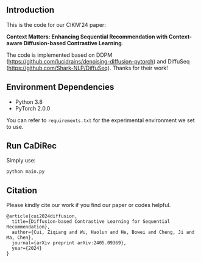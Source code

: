 ## Introduction
This is the code for our CIKM'24 paper: 

**Context Matters: Enhancing Sequential Recommendation with Context-aware Diffusion-based Contrastive Learning**.

The code is implemented based on DDPM (https://github.com/lucidrains/denoising-diffusion-pytorch) and DiffuSeq (https://github.com/Shark-NLP/DiffuSeq). Thanks for their work!

## Environment Dependencies
- Python 3.8
- PyTorch 2.0.0

You can refer to `requirements.txt` for the experimental environment we set to use.

## Run CaDiRec
Simply use:

`python main.py`

## Citation
Please kindly cite our work if you find our paper or codes helpful.
```
@article{cui2024diffusion,
  title={Diffusion-based Contrastive Learning for Sequential Recommendation},
  author={Cui, Ziqiang and Wu, Haolun and He, Bowei and Cheng, Ji and Ma, Chen},
  journal={arXiv preprint arXiv:2405.09369},
  year={2024}
}
```

